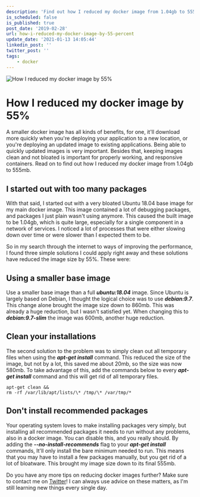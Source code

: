 ```yaml
---
description: 'Find out how I reduced my docker image from 1.04gb to 555mb. Hint: It involved removing a lot of unnecessary applications and choosing a smaller base image.'
is_scheduled: false
is_published: true
post_date: '2019-02-28'
url: how-i-reduced-my-docker-image-by-55-percent
update_date: '2021-01-13 14:05:44'
linkedin_post: ''
twitter_post: ''
tags:
    - docker
---
```

![How I reduced my docker image by 55%](/images/articles/steel_tower.jpeg)

# How I reduced my docker image by 55%
A smaller docker image has all kinds of benefits, for one, 
it'll download more quickly when you're deploying your application to a new location, 
or you're deploying an updated image to existing applications. 
Being able to quickly updated images is very important. 
Besides that, keeping images clean and not bloated is important for properly working, 
and responsive containers. Read on to find out how I reduced my docker image 
from 1.04gb to 555mb.

## I started out with too many packages
With that said, I started out with a very bloated Ubuntu 18.04 base image for 
my main docker image. This image contained a lot of debugging packages, 
and packages I just plain wasn't using anymore. This caused the built image to be 
1.04gb, which is quite large, especially for a single component in a 
network of services. I noticed a lot of processes that were either slowing 
down over time or were slower than I expected them to be. 

So in my search through the internet to ways of improving the performance, 
I found three simple solutions I could apply right away and these solutions 
have reduced the image size by 55%. These were:

## Using a smaller base image
Use a smaller base image than a full ***ubuntu:18.04*** image. 
Since Ubuntu is largely based on Debian, I thought the logical choice was to use 
***debian:9.7***. This change alone brought the image size down to 860mb. 
This was already a huge reduction, but I wasn't satisfied yet. 
When changing this to ***debian:9.7-slim*** the image was 600mb, another huge reduction.

## Clean your installations
The second solution to the problem was to simply clean out all temporary 
files when using the ***apt-get install*** command. This reduced the size of the image, 
but not by a lot, this saved me about 20mb, so the size was now 580mb. 
To take advantage of this, add the commands below to every 
***apt-get install*** command and this will get rid of all temporary files.
```
apt-get clean && 
rm -rf /var/lib/apt/lists/\* /tmp/\* /var/tmp/*
```

## Don't install recommended packages
Your operating system loves to make installing packages very simply, 
but installing all recommended packages it needs to run without any problems, 
also in a docker image. You can disable this, and you really should. 
By adding the ***--no-install-recommends*** flag to your ***apt-get install*** commands, 
It'll only install the bare minimum needed to run. 
This means that you may have to install a few packages manually, 
but you get rid of a lot of bloatware. 
This brought my image size down to its final 555mb. 

Do you have any more tips on reducing docker images further? 
Make sure to contact me on [Twitter](https://twitter.com/RJElsinga)! I can always use advice on these matters, 
as I'm still learning new things every single day.
